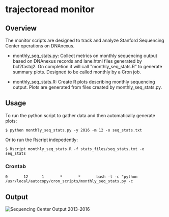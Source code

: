 # trajectoread monitor 

## Overview
The monitor scripts are designed to track and analyze Stanford Sequencing Center operations on DNAnexus.

- monthly_seq_stats.py: Collect metrics on monthly sequencing output based on DNAnexus records and lane.html files generated by bcl2fastq2. On completion it will call "monthly_seq_stats.R" to generate summary plots. Designed to be called monthly by a Cron job.
     
- monthly_seq_stats.R: Create R plots describing monthly sequencing output. Plots are generated from files created by monthly_seq_stats.py.

## Usage
To run the python script to gather data and then automatically generate plots:

    $ python monthly_seq_stats.py -y 2016 -m 12 -o seq_stats.txt
Or to run the Rscript indepedently:
    
    $ Rscript monthly_seq_stats.R -f stats_files/seq_stats.txt -o seq_stats

### Crontab

    0       12      1       *       *       bash -l -c "python /usr/local/autocopy/cron_scripts/monthly_seq_stats.py -c

## Output

![Sequencing Center Output 2013-2016](https://cloud.githubusercontent.com/assets/14796101/21828654/8415c95a-d746-11e6-93c5-1b6abbb5d384.png)
